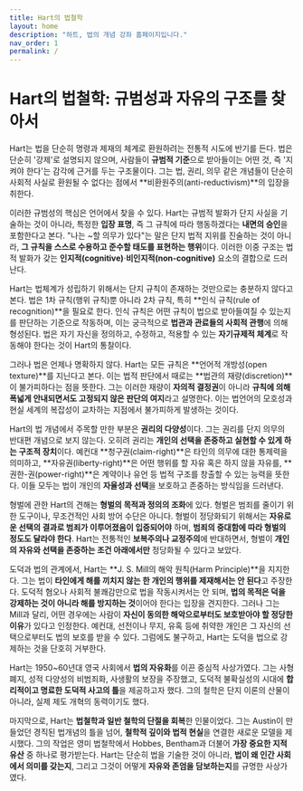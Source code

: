 ```yaml
---
title: Hart의 법철학
layout: home
description: "하트, 법의 개념 강좌 홈페이지입니다."
nav_order: 1
permalink: /
---
```


# Hart의 법철학: 규범성과 자유의 구조를 찾아서

Hart는 법을 단순히 명령과 제재의 체계로 환원하려는 전통적 시도에 반기를 든다. 법은 단순히 '강제'로 설명되지 않으며, 사람들이 **규범적 기준**으로 받아들이는 어떤 것, 즉 '지켜야 한다'는 감각에 근거를 두는 구조물이다. 그는 법, 권리, 의무 같은 개념들이 단순히 사회적 사실로 환원될 수 없다는 점에서 **비환원주의(anti-reductivism)**의 입장을 취한다.

이러한 규범성의 핵심은 언어에서 찾을 수 있다. Hart는 규범적 발화가 단지 사실을 기술하는 것이 아니라, 특정한 **입장 표명**, 즉 그 규칙에 따라 행동하겠다는 **내면의 승인**을 포함한다고 본다. "나는 ~할 의무가 있다"는 말은 단지 법적 지위를 진술하는 것이 아니라, **그 규칙을 스스로 수용하고 준수할 태도를 표현하는 행위**이다. 이러한 이중 구조는 법적 발화가 갖는 **인지적(cognitive)**·**비인지적(non-cognitive)** 요소의 결합으로 드러난다.

Hart는 법체계가 성립하기 위해서는 단지 규칙이 존재하는 것만으로는 충분하지 않다고 본다. 법은 1차 규칙(행위 규칙)뿐 아니라 2차 규칙, 특히 **인식 규칙(rule of recognition)**을 필요로 한다. 인식 규칙은 어떤 규칙이 법으로 받아들여질 수 있는지를 판단하는 기준으로 작동하며, 이는 궁극적으로 **법관과 관료들의 사회적 관행**에 의해 형성된다. 법은 자기 자신을 정의하고, 수정하고, 적용할 수 있는 **자기규제적 체계**로 작동해야 한다는 것이 Hart의 통찰이다.

그러나 법은 언제나 명확하지 않다. Hart는 모든 규칙은 **언어적 개방성(open texture)**를 지닌다고 본다. 이는 법적 판단에서 때로는 **법관의 재량(discretion)**이 불가피하다는 점을 뜻한다. 그는 이러한 재량이 **자의적 결정권**이 아니라 **규칙에 의해 폭넓게 안내되면서도 고정되지 않은 판단의 여지**라고 설명한다. 이는 법언어의 모호성과 현실 세계의 복잡성이 교차하는 지점에서 불가피하게 발생하는 것이다.

Hart의 법 개념에서 주목할 만한 부분은 **권리의 다양성**이다. 그는 권리를 단지 의무의 반대편 개념으로 보지 않는다. 오히려 권리는 **개인의 선택을 존중하고 실현할 수 있게 하는 구조적 장치**이다. 예컨대 **청구권(claim-right)**은 타인의 의무에 대한 통제력을 의미하고, **자유권(liberty-right)**은 어떤 행위를 할 자유 혹은 하지 않을 자유를, **권한-권(power-right)**은 계약이나 유언 등 법적 구조를 창출할 수 있는 능력을 뜻한다. 이들 모두는 법이 개인의 **자율성과 선택**을 보호하고 존중하는 방식임을 드러낸다.

형벌에 관한 Hart의 견해는 **형벌의 목적과 정의의 조화**에 있다. 형벌은 범죄를 줄이기 위한 도구이나, 무조건적인 사회 방어 수단은 아니다. 형벌이 정당화되기 위해서는 **자유로운 선택의 결과로 범죄가 이루어졌음이 입증되어야** 하며, **범죄의 중대함에 따라 형벌의 정도도 달라야 한다**. Hart는 전통적인 **보복주의나 교정주의**에 반대하면서, 형벌이 **개인의 자유와 선택을 존중하는 조건 아래에서만** 정당화될 수 있다고 보았다.

도덕과 법의 관계에서, Hart는 **J. S. Mill의 해악 원칙(Harm Principle)**을 지지한다. 그는 법이 **타인에게 해를 끼치지 않는 한 개인의 행위를 제재해서는 안 된다**고 주장한다. 도덕적 혐오나 사회적 불쾌감만으로 법을 작동시켜서는 안 되며, **법의 목적은 덕을 강제하는 것이 아니라 해를 방지하는 것**이어야 한다는 입장을 견지한다. 그러나 그는 Mill과 달리, 어떤 경우에는 사람이 **자신이 동의한 해악으로부터도 보호받아야 할 정당한 이유**가 있다고 인정한다. 예컨대, 선전이나 무지, 유혹 등에 취약한 개인은 그 자신의 선택으로부터도 법의 보호를 받을 수 있다. 그럼에도 불구하고, Hart는 도덕을 법으로 강제하는 것을 단호히 거부한다.

Hart는 1950~60년대 영국 사회에서 **법의 자유화**를 이끈 중심적 사상가였다. 그는 사형 폐지, 성적 다양성의 비범죄화, 사생활의 보장을 주장했고, 도덕적 불확실성의 시대에 **합리적이고 명료한 도덕적 사고의 틀**을 제공하고자 했다. 그의 철학은 단지 이론의 산물이 아니라, 실제 제도 개혁의 동력이기도 했다.

마지막으로, Hart는 **법철학과 일반 철학의 단절을 회복**한 인물이었다. 그는 Austin이 만들었던 경직된 법개념의 틀을 넘어, **철학적 깊이와 법적 현실**을 연결한 새로운 모델을 제시했다. 그의 작업은 영미 법철학에서 Hobbes, Bentham과 더불어 **가장 중요한 지적 유산** 중 하나로 평가받는다. Hart는 단순히 법을 기술한 것이 아니라, **법이 왜 인간 사회에서 의미를 갖는지**, 그리고 그것이 어떻게 **자유와 존엄을 담보하는지**를 규명한 사상가였다.
